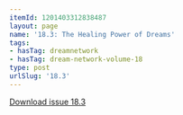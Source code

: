```yaml
---
itemId: 1201403312838487
layout: page
name: '18.3: The Healing Power of Dreams'
tags:
- hasTag: dreamnetwork
- hasTag: dream-network-volume-18
type: post
urlSlug: '18.3'
---
```

<a href="files/pdfs/Volume_18/18.3-Dream-Network-Vol-18-No-3.pdf" download="">Download issue 18.3</a>
